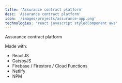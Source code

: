 ```yaml
---
title: 'Assurance contract platform'
desc: 'Assurance contract platform'
icon: '/images/projects/assurance-app.png'
technologies: 'react javascript styledComponent aws'
---
```


Assurance contract platform

Made with:

- ReactJS
- GatsbyJS
- Firebase / Firestore / Cloud Functions
- Netlify
- NPM
